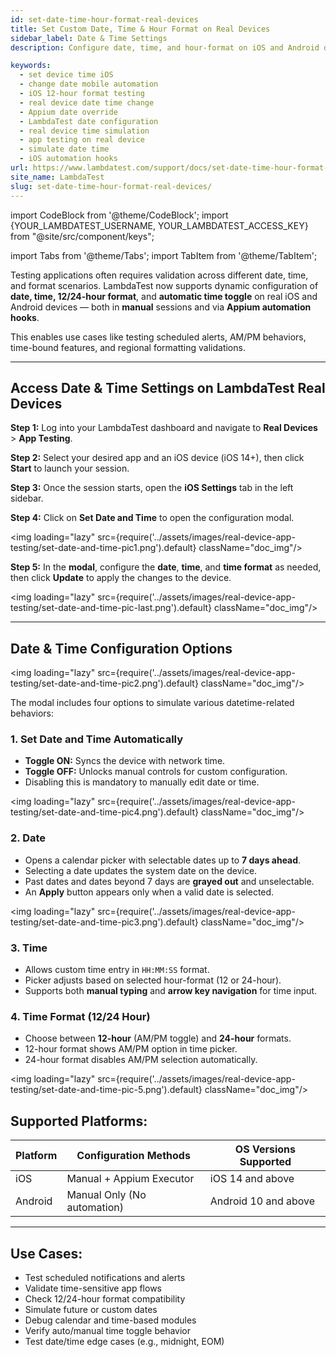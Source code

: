 ```yaml
---
id: set-date-time-hour-format-real-devices
title: Set Custom Date, Time & Hour Format on Real Devices
sidebar_label: Date & Time Settings
description: Configure date, time, and hour-format on iOS and Android devices during manual and Appium-based automation testing on LambdaTest.

keywords:
  - set device time iOS
  - change date mobile automation
  - iOS 12-hour format testing
  - real device date time change
  - Appium date override
  - LambdaTest date configuration
  - real device time simulation
  - app testing on real device
  - simulate date time
  - iOS automation hooks
url: https://www.lambdatest.com/support/docs/set-date-time-hour-format-real-devices/
site_name: LambdaTest
slug: set-date-time-hour-format-real-devices/
---
```

import CodeBlock from '@theme/CodeBlock';
import {YOUR_LAMBDATEST_USERNAME, YOUR_LAMBDATEST_ACCESS_KEY} from "@site/src/component/keys";

import Tabs from '@theme/Tabs';
import TabItem from '@theme/TabItem';

<script type="application/ld+json"
  dangerouslySetInnerHTML={{ __html: JSON.stringify({
    "@context": "https://schema.org",
    "@type": "BreadcrumbList",
    "itemListElement": [{
      "@type": "ListItem",
      "position": 1,
      "name": "Home",
      "item": "https://www.lambdatest.com"
    },{
      "@type": "ListItem",
      "position": 2,
      "name": "Support",
      "item": "https://www.lambdatest.com/support/docs/"
    },{
      "@type": "ListItem",
      "position": 3,
      "name": "Set Date and Time on Real Devices",
      "item": "https://www.lambdatest.com/support/docs/set-date-time-hour-format-real-devices/"
    }]
  }) }}
></script>


Testing applications often requires validation across different date, time, and format scenarios. LambdaTest now supports dynamic configuration of **date, time, 12/24-hour format**, and **automatic time toggle** on real iOS and Android devices — both in **manual** sessions and via **Appium automation hooks**.

This enables use cases like testing scheduled alerts, AM/PM behaviors, time-bound features, and regional formatting validations.

---

## Access Date & Time Settings on LambdaTest Real Devices

**Step 1:** Log into your LambdaTest dashboard and navigate to **Real Devices** > **App Testing**.

**Step 2:** Select your desired app and an iOS device (iOS 14+), then click **Start** to launch your session.

**Step 3:** Once the session starts, open the **iOS Settings** tab in the left sidebar.

**Step 4:** Click on **Set Date and Time** to open the configuration modal. 

<img loading="lazy" src={require('../assets/images/real-device-app-testing/set-date-and-time-pic1.png').default} className="doc_img"/>

**Step 5:**  In the **modal**, configure the **date**, **time**, and **time format** as needed, then click **Update** to apply the changes to the device.

<img loading="lazy" src={require('../assets/images/real-device-app-testing/set-date-and-time-pic-last.png').default} className="doc_img"/>


---

## Date & Time Configuration Options

<img loading="lazy" src={require('../assets/images/real-device-app-testing/set-date-and-time-pic2.png').default} className="doc_img"/>

The modal includes four options to simulate various datetime-related behaviors:

### 1. Set Date and Time Automatically
- **Toggle ON:** Syncs the device with network time.
- **Toggle OFF:** Unlocks manual controls for custom configuration.
- Disabling this is mandatory to manually edit date or time.

<img loading="lazy" src={require('../assets/images/real-device-app-testing/set-date-and-time-pic4.png').default} className="doc_img"/>


### 2. Date
- Opens a calendar picker with selectable dates up to **7 days ahead**.
- Selecting a date updates the system date on the device.
- Past dates and dates beyond 7 days are **grayed out** and unselectable.
- An **Apply** button appears only when a valid date is selected.

<img loading="lazy" src={require('../assets/images/real-device-app-testing/set-date-and-time-pic3.png').default} className="doc_img"/>


### 3. Time
- Allows custom time entry in `HH:MM:SS` format.
- Picker adjusts based on selected hour-format (12 or 24-hour).
- Supports both **manual typing** and **arrow key navigation** for time input.

### 4. Time Format (12/24 Hour)
- Choose between **12-hour** (AM/PM toggle) and **24-hour** formats.
- 12-hour format shows AM/PM option in time picker.
- 24-hour format disables AM/PM selection automatically.

<img loading="lazy" src={require('../assets/images/real-device-app-testing/set-date-and-time-pic-5.png').default} className="doc_img"/>


## Supported Platforms: 

| Platform | Configuration Methods       | OS Versions Supported |
| -------- | --------------------------- | --------------------- |
| iOS      | Manual + Appium Executor    | iOS 14 and above      |
| Android  | Manual Only (No automation) | Android 10 and above  |


---

## Use Cases: 

- Test scheduled notifications and alerts
- Validate time-sensitive app flows
- Check 12/24-hour format compatibility
- Simulate future or custom dates
- Debug calendar and time-based modules
- Verify auto/manual time toggle behavior
- Test date/time edge cases (e.g., midnight, EOM)
